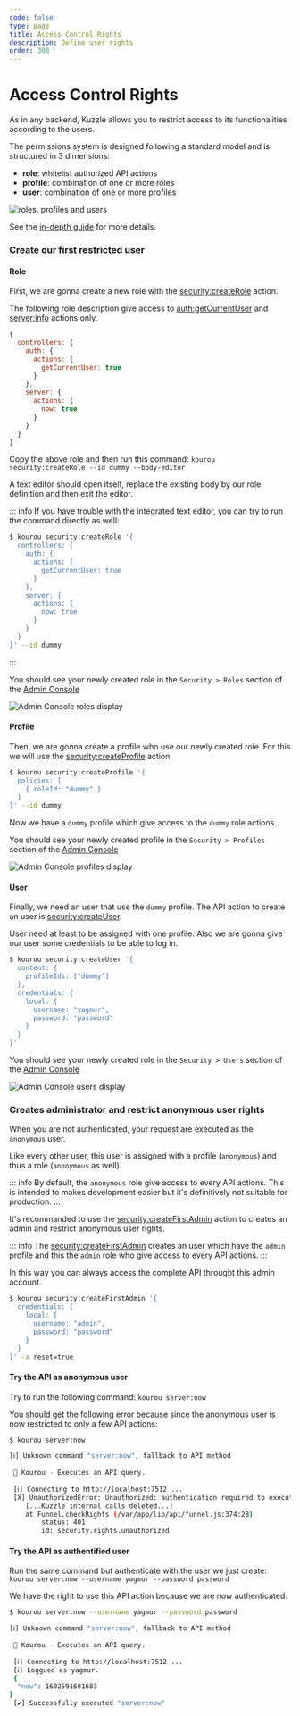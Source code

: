 ```yaml
---
code: false
type: page
title: Access Control Rights
description: Define user rights
order: 300
---
```


# Access Control Rights

As in any backend, Kuzzle allows you to restrict access to its functionalities according to the users.

The permissions system is designed following a standard model and is structured in 3 dimensions:
 - **role**: whitelist authorized API actions
 - **profile**: combination of one or more roles
 - **user**: combination of one or more profiles

![roles, profiles and users](./role-profile-user.png)

See the [in-depth guide](/core/2/guides/some-link-for-acl-in-depth) for more details.

### Create our first restricted user

#### Role

First, we are gonna create a new role with the [security:createRole](/core/2/api/controllers/security/create-role) action.

The following role description give access to [auth:getCurrentUser](/core/2/api/controllers/auth/get-current-user) and [server:info](/core/2/api/controllers/auth/get-current-user) actions only.

```js
{
  controllers: {
    auth: {
      actions: {
        getCurrentUser: true
      }
    },
    server: {
      actions: {
        now: true
      }
    }
  }
}
```

Copy the above role and then run this command: `kourou security:createRole --id dummy --body-editor`

A text editor should open itself, replace the existing body by our role definition and then exit the editor.

::: info
If you have trouble with the integrated text editor, you can try to run the command directly as well:  

```bash
$ kourou security:createRole '{
  controllers: {
    auth: {
      actions: {
        getCurrentUser: true
      }
    },
    server: {
      actions: {
        now: true
      }
    }
  }
}' --id dummy
```
:::

You should see your newly created role in the `Security > Roles` section of the [Admin Console](http://console.kuzzle.io)

![Admin Console roles display](./admin-console-roles.png)

#### Profile

Then, we are gonna create a profile who use our newly created role. For this we will use the [security:createProfile](/core/2/api/controllers/security/create-profile) action.

```bash
$ kourou security:createProfile '{
  policies: [
    { roleId: "dummy" }
  ]
}' --id dummy
```

Now we have a `dummy` profile which give access to the `dummy` role actions.

You should see your newly created profile in the `Security > Profiles` section of the [Admin Console](http://console.kuzzle.io)

![Admin Console profiles display](./admin-console-profiles.png)

#### User

Finally, we need an user that use the `dummy` profile. The API action to create an user is [security:createUser](/core/2/api/controllers/security/create-user).

User need at least to be assigned with one profile. Also we are gonna give our user some credentials to be able to log in.

```bash
$ kourou security:createUser '{
  content: {
    profileIds: ["dummy"]
  },
  credentials: {
    local: {
      username: "yagmur",
      password: "password"
    }
  }
}'
```

You should see your newly created role in the `Security > Users` section of the [Admin Console](http://console.kuzzle.io)

![Admin Console users display](./admin-console-users.png)

### Creates administrator and restrict anonymous user rights

When you are not authenticated, your request are executed as the `anonymous` user.

Like every other user, this user is assigned with a profile (`anonymous`) and thus a role (`anonymous` as well).

::: info
By default, the `anonymous` role give access to every API actions. This is intended to makes development easier but it's definitively not suitable for production.
:::

It's recommanded to use the [security:createFirstAdmin](/core/2/api/controllers/security/create-first-admin) action to creates an admin and restrict anonymous user rights.

::: info
The [security:createFirstAdmin](/core/2/api/controllers/security/create-first-admin) creates an user which have the `admin` profile and this the `admin` role who give access to every API actions.
:::

In this way you can always access the complete API throught this admin account.

```bash
$ kourou security:createFirstAdmin '{
  credentials: {
    local: {
      username: "admin",
      password: "password"
    }
  }
}' -a reset=true
```

#### Try the API as anonymous user

Try to run the following command: `kourou server:now`

You should get the following error because since the anonymous user is now restricted to only a few API actions:

```bash
$ kourou server:now

[ℹ] Unknown command "server:now", fallback to API method
 
 🚀 Kourou - Executes an API query.
 
 [ℹ] Connecting to http://localhost:7512 ...
 [X] UnauthorizedError: Unauthorized: authentication required to execute the action "server:now". -1
    [...Kuzzle internal calls deleted...]
    at Funnel.checkRights (/var/app/lib/api/funnel.js:374:28)
        status: 401
        id: security.rights.unauthorized
```

#### Try the API as authentified user

Run the same command but authenticate with the user we just create: `kourou server:now --username yagmur --password password`

We have the right to use this API action because we are now authenticated.

```bash
$ kourou server:now --username yagmur --password password

[ℹ] Unknown command "server:now", fallback to API method
 
 🚀 Kourou - Executes an API query.
 
 [ℹ] Connecting to http://localhost:7512 ...
 [ℹ] Loggued as yagmur.
 {
  "now": 1602591681683
}
 [✔] Successfully executed "server:now"
```